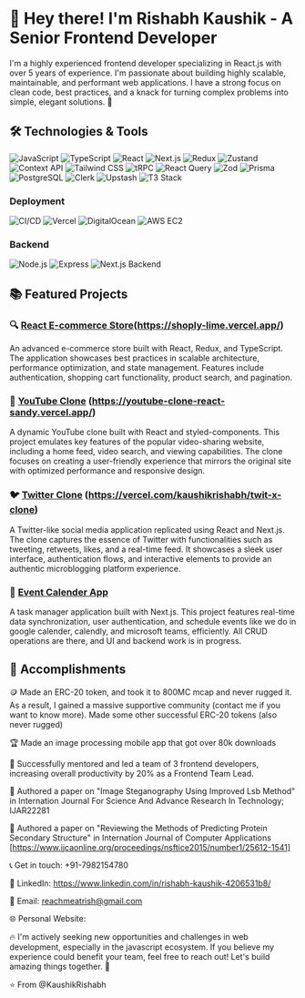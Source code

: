 # 👋 Hey there! I'm Rishabh Kaushik - A Senior Frontend Developer

I'm a highly experienced frontend developer specializing in React.js with over 5 years of experience. I'm passionate about building highly scalable, maintainable, and performant web applications. I have a strong focus on clean code, best practices, and a knack for turning complex problems into simple, elegant solutions. 🚀

## 🛠️ Technologies & Tools

![JavaScript](https://img.shields.io/badge/-JavaScript-F7DF1E?logo=javascript&logoColor=black&style=for-the-badge)
![TypeScript](https://img.shields.io/badge/-TypeScript-3178C6?logo=typescript&logoColor=white&style=for-the-badge)
![React](https://img.shields.io/badge/-React-61DAFB?logo=react&logoColor=white&style=for-the-badge)
![Next.js](https://img.shields.io/badge/-Next.js-000000?logo=next.js&logoColor=white&style=for-the-badge)
![Redux](https://img.shields.io/badge/-Redux-764ABC?logo=redux&logoColor=white&style=for-the-badge)
![Zustand](https://img.shields.io/badge/-Zustand-CB3837?logo=zustand&logoColor=white&style=for-the-badge)
![Context API](https://img.shields.io/badge/-Context_API-61DAFB?logo=react&logoColor=white&style=for-the-badge)
![Tailwind CSS](https://img.shields.io/badge/-Tailwind_CSS-38B2AC?logo=tailwind-css&logoColor=white&style=for-the-badge)
![tRPC](https://img.shields.io/badge/-tRPC-000000?logo=trpc&logoColor=white&style=for-the-badge)
![React Query](https://img.shields.io/badge/-React_Query-FF4154?logo=react-query&logoColor=white&style=for-the-badge)
![Zod](https://img.shields.io/badge/-Zod-276DC3?logo=zod&logoColor=white&style=for-the-badge)
![Prisma](https://img.shields.io/badge/-Prisma-3982CE?logo=prisma&logoColor=white&style=for-the-badge)
![PostgreSQL](https://img.shields.io/badge/-PostgreSQL-4169E1?logo=postgresql&logoColor=white&style=for-the-badge)
![Clerk](https://img.shields.io/badge/-Clerk-21A0A0?logo=clerk&logoColor=white&style=for-the-badge)
![Upstash](https://img.shields.io/badge/-Upstash-FF4785?logo=upstash&logoColor=white&style=for-the-badge)
![T3 Stack](https://img.shields.io/badge/-T3_Stack-000000?logo=t3&logoColor=white&style=for-the-badge)

### Deployment

![CI/CD](https://img.shields.io/badge/-CI/CD-F05032?logo=cicd&logoColor=white&style=for-the-badge)
![Vercel](https://img.shields.io/badge/-Vercel-000000?logo=vercel&logoColor=white&style=for-the-badge)
![DigitalOcean](https://img.shields.io/badge/-DigitalOcean-0080FF?logo=digitalocean&logoColor=white&style=for-the-badge)
![AWS EC2](https://img.shields.io/badge/-AWS_EC2-FF9900?logo=amazonec2&logoColor=white&style=for-the-badge)


### Backend

![Node.js](https://img.shields.io/badge/-Node.js-339933?logo=node.js&logoColor=white&style=for-the-badge)
![Express](https://img.shields.io/badge/-Express-000000?logo=express&logoColor=white&style=for-the-badge)
![Next.js Backend](https://img.shields.io/badge/-Next.js_Backend-000000?logo=next.js&logoColor=white&style=for-the-badge)


## 📚 Featured Projects

### 🔍 [React E-commerce Store](https://github.com/KaushikRishabh/shoply)(https://shoply-lime.vercel.app/)
An advanced e-commerce store built with React, Redux, and TypeScript. The application showcases best practices in scalable architecture, performance optimization, and state management. Features include authentication, shopping cart functionality, product search, and pagination.

### 🎥 [YouTube Clone](https://github.com/KaushikRishabh/youtube-clone-react) (https://youtube-clone-react-sandy.vercel.app/)
A dynamic YouTube clone built with React and styled-components. This project emulates key features of the popular video-sharing website, including a home feed, video search, and viewing capabilities. The clone focuses on creating a user-friendly experience that mirrors the original site with optimized performance and responsive design.

### 🐦 [Twitter Clone](https://github.com/KaushikRishabh/twit-x-clone) (https://vercel.com/kaushikrishabh/twit-x-clone)
A Twitter-like social media application replicated using React and Next.js. The clone captures the essence of Twitter with functionalities such as tweeting, retweets, likes, and a real-time feed. It showcases a sleek user interface, authentication flows, and interactive elements to provide an authentic microblogging platform experience.


### 🎯 [Event Calender App](https://github.com/KaushikRishabh/calendler-clone)
A task manager application built with Next.js. This project features real-time data synchronization, user authentication, and schedule events like we do in google calender, calendly, and microsoft teams, efficiently. All CRUD operations are there, and UI and backend work is in progress.

## 🌟 Accomplishments
🪙 Made an ERC-20 token, and took it to 800MC mcap and never rugged it. As a result, I gained a massive supportive community (contact me if you want to know more). Made some other successful ERC-20 tokens (also never rugged)

🏆 Made an image processing mobile app that got over 80k downloads

💼 Successfully mentored and led a team of 3 frontend developers, increasing overall productivity by 20% as a Frontend Team Lead.

📖 Authored a paper on "Image Steganography Using Improved Lsb Method" in Internation Journal For Science And Advance Research In Technology; IJAR22281

📖 Authored a paper on "Reviewing the Methods of Predicting Protein Secondary Structure" in Internation Journal of Computer Applications [https://www.ijcaonline.org/proceedings/nsftice2015/number1/25612-1541]

📞 Get in touch: +91-7982154780

💼 LinkedIn: https://www.linkedin.com/in/rishabh-kaushik-4206531b8/

📧 Email: reachmeatrish@gmail.com

🌐 Personal Website: 

🔥 I'm actively seeking new opportunities and challenges in web development, especially in the javascript ecosystem. If you believe my experience could benefit your team, feel free to reach out! Let's build amazing things together. 🚀


⭐️ From @KaushikRishabh
